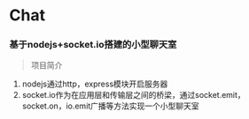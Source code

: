 # Chat
### 基于nodejs+socket.io搭建的小型聊天室
> 项目简介
1. nodejs通过http，express模块开启服务器
2. socket.io作为在应用层和传输层之间的桥梁，通过socket.emit，socket.on，io.emit广播等方法实现一个小型聊天室
